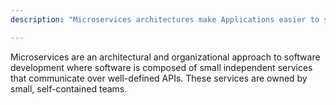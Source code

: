 ```yaml
---
description: "Microservices architectures make Applications easier to scale and faster to develop, enabling innovation and accelerating time-to-market for new features."

---
```

Microservices are an architectural and organizational approach to software development where software is composed of small independent services that communicate over well-defined APIs. These services are owned by small, self-contained teams.

